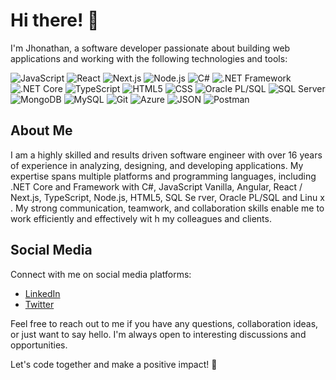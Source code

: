 # Hi there! 👋

I'm Jhonathan, a software developer passionate about building web applications and working with the following technologies and tools:

![JavaScript](https://img.shields.io/badge/-JavaScript-black?style=flat-square&logo=javascript)
![React](https://img.shields.io/badge/-React-black?style=flat-square&logo=react)
![Next.js](https://img.shields.io/badge/-Next.js-black?style=flat-square&logo=next.js)
![Node.js](https://img.shields.io/badge/-Node.js-black?style=flat-square&logo=node.js)
![C#](https://img.shields.io/badge/-C%23-black?style=flat-square&logo=c-sharp)
![.NET Framework](https://img.shields.io/badge/-.NET%20Framework-black?style=flat-square&logo=.net)
![.NET Core](https://img.shields.io/badge/-.NET%20Core-black?style=flat-square&logo=.net)
![TypeScript](https://img.shields.io/badge/-TypeScript-black?style=flat-square&logo=typescript)
![HTML5](https://img.shields.io/badge/-HTML5-black?style=flat-square&logo=html5)
![CSS](https://img.shields.io/badge/-CSS-black?style=flat-square&logo=css3)
![Oracle PL/SQL](https://img.shields.io/badge/-Oracle%20PL%2FSQL-black?style=flat-square&logo=oracle)
![SQL Server](https://img.shields.io/badge/-SQL%20Server-black?style=flat-square&logo=microsoft-sql-server)
![MongoDB](https://img.shields.io/badge/-MongoDB-black?style=flat-square&logo=mongodb)
![MySQL](https://img.shields.io/badge/-MySQL-black?style=flat-square&logo=mysql)
![Git](https://img.shields.io/badge/-Git-black?style=flat-square&logo=git)
![Azure](https://img.shields.io/badge/-Azure-black?style=flat-square&logo=microsoft-azure)
![JSON](https://img.shields.io/badge/-JSON-black?style=flat-square&logo=json)
![Postman](https://img.shields.io/badge/-Postman-black?style=flat-square&logo=postman)

## About Me

I am a highly skilled and results driven software engineer with over 16 years of
experience in analyzing, designing, and developing applications. My expertise
spans multiple platforms and programming languages, including .NET Core and
Framework with C#, JavaScript Vanilla, Angular, React / Next.js, TypeScript,
Node.js, HTML5, SQL Se rver, Oracle PL/SQL and Linu x . My strong
communication, teamwork, and collaboration skills enable me to work efficiently
and effectively wit h my colleagues and clients.

## Social Media

Connect with me on social media platforms:

- [LinkedIn](https://www.linkedin.com/in/jhonathan-ramirez-a7618285/)
- [Twitter](https://twitter.com/jhonrami12)

Feel free to reach out to me if you have any questions, collaboration ideas, or just want to say hello. I'm always open to interesting discussions and opportunities.

Let's code together and make a positive impact! 🚀


<!--
**jhonrami12/jhonrami12** is a ✨ _special_ ✨ repository because its `README.md` (this file) appears on your GitHub profile.

Here are some ideas to get you started:

- 🔭 I’m currently working on ...
- 🌱 I’m currently learning ...
- 👯 I’m looking to collaborate on ...
- 🤔 I’m looking for help with ...
- 💬 Ask me about ...
- 📫 How to reach me: ...
- 😄 Pronouns: ...
- ⚡ Fun fact: ...
-->
